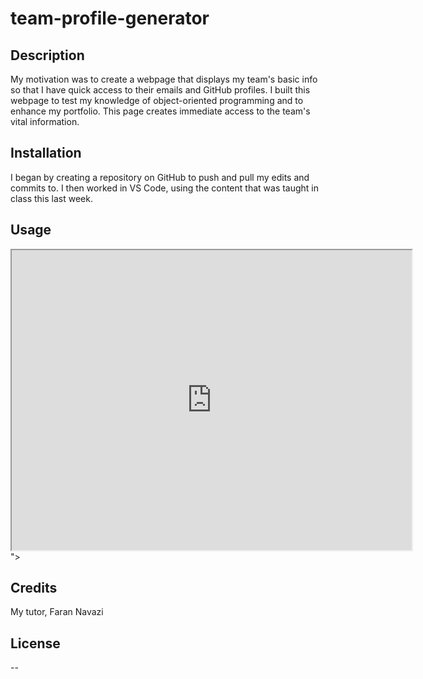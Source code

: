 # team-profile-generator
## Description
My motivation was to create a webpage that displays my team's basic info
so that I have quick access to their emails and GitHub profiles. I built this webpage to test my knowledge of object-oriented programming and to enhance my portfolio. This page creates immediate access to the team's vital information.

## Installation
I began by creating a repository on GitHub to push and pull my edits and commits to. I then worked in VS Code, using the content that was taught in class this last week. 

## Usage
  <iframe src="https://drive.google.com/file/d/1cJDwOz2DrCNoY6MxOawRNgTqr7TnAG0J/preview" width="640" height="480"></iframe>">

## Credits
My tutor, Faran Navazi

## License
--
